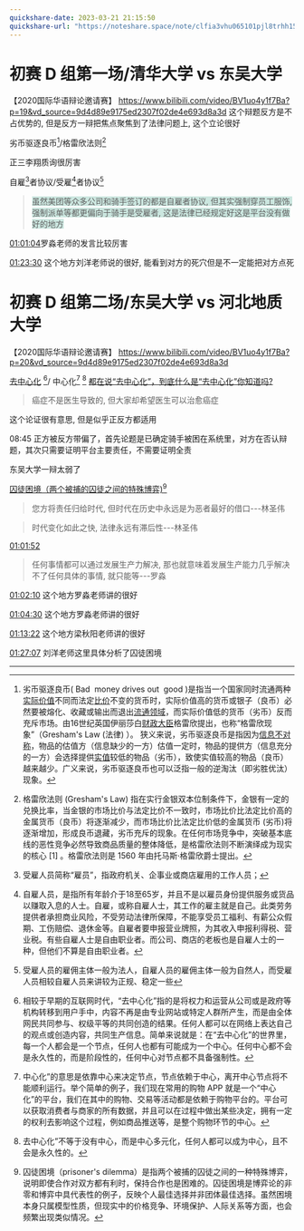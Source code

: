 ```yaml
---
quickshare-date: 2023-03-21 21:15:50
quickshare-url: "https://noteshare.space/note/clfia3vhu065101pjl8trhh15#LEVSC8dAZcjctdqn9hLDieR35MjWakDnUCNdsc1NdXo"
---
```


# 初赛 D 组第一场/清华大学 vs 东吴大学
【2020国际华语辩论邀请赛】 https://www.bilibili.com/video/BV1uo4y1f7Ba?p=19&vd_source=9d4d89e9175ed2307f02de4e693d8a3d
这个辩题反方是不占优势的, 但是反方一辩把焦点聚焦到了法律问题上, 这个立论很好

劣币驱逐良币[^1]/格雷欣法则[^2]

正三李翔质询很厉害

自雇[^3]者协议/受雇[^4]者协议[^5]
><span style="background:rgba(3, 135, 102, 0.2)">虽然美团等众多公司和骑手签订的都是自雇者协议, 但其实强制穿员工服饰, 强制派单等都更偏向于骑手是受雇者, 这是法律已经规定好这是平台没有做好的地方</span>

[01:01:04]( https://www.bilibili.com/video/BV1uo4y1f7Ba?p=19&vd_source=9d4d89e9175ed2307f02de4e693d8a3d#t=3664.250962 )罗淼老师的发言比较厉害

[01:23:30](https://www.bilibili.com/video/BV1uo4y1f7Ba?p=19&vd_source=9d4d89e9175ed2307f02de4e693d8a3d#t=5010.863927594392) 这个地方刘洋老师说的很好, 能看到对方的死穴但是不一定能把对方点死

# 初赛 D 组第二场/东吴大学 vs 河北地质大学
【2020国际华语辩论邀请赛】 https://www.bilibili.com/video/BV1uo4y1f7Ba?p=20&vd_source=9d4d89e9175ed2307f02de4e693d8a3d

[去中心化]( https://baike.baidu.com/item/%E5%8E%BB%E4%B8%AD%E5%BF%83%E5%8C%96/8719532 ) [^6]/ 中心化[^7] [^8]
[都在说“去中心化”，到底什么是“去中心化”你知道吗?](https://zhuanlan.zhihu.com/p/453606525)

>癌症不是医生导致的, 但大家却希望医生可以治愈癌症   

这个论证很有意思, 但是似乎正反方都适用

08:45 正方被反方带偏了，首先论题是已确定骑手被困在系统里，对方在否认辩题，其次只需要证明平台主要责任，不需要证明全责

东吴大学一辩太弱了

[囚徒困境（两个被捕的囚徒之间的特殊博弈)](https://baike.baidu.com/item/%E5%9B%9A%E5%BE%92%E5%9B%B0%E5%A2%83/5739141)[^9]

>您方将责任归给时代, 但时代在历史中永远是为恶者最好的借口---林圣伟

>时代变化如此之快, 法律永远有滞后性---林圣伟

[01:01:52](https://www.bilibili.com/video/BV1uo4y1f7Ba?p=20&vd_source=9d4d89e9175ed2307f02de4e693d8a3d#t=3712.98134)
>任何事情都可以通过发展生产力解决, 那也就意味着发展生产能力几乎解决不了任何具体的事情, 就只能等---罗淼

[01:02:10](https://www.bilibili.com/video/BV1uo4y1f7Ba?p=20&vd_source=9d4d89e9175ed2307f02de4e693d8a3d#t=3730.838573)
这个地方罗淼老师讲的很好

[01:04:30](https://www.bilibili.com/video/BV1uo4y1f7Ba?p=20&vd_source=9d4d89e9175ed2307f02de4e693d8a3d#t=3870.732796)
这个地方罗淼老师讲的很好

[01:13:22](https://www.bilibili.com/video/BV1uo4y1f7Ba?p=20&vd_source=9d4d89e9175ed2307f02de4e693d8a3d#t=4402.314932)
这个地方梁秋阳老师讲的很好

[01:27:07](https://www.bilibili.com/video/BV1uo4y1f7Ba?p=20&vd_source=9d4d89e9175ed2307f02de4e693d8a3d#t=5227.245923)
刘洋老师这里具体分析了囚徒困境

---
[^1]: 劣币驱逐良币( Bad  money drives out  good )是指当一个国家同时流通两种[实际价值](https://baike.baidu.com/item/%E5%AE%9E%E9%99%85%E4%BB%B7%E5%80%BC/10534956?fromModule=lemma_inlink)不同而法定[比价](https://baike.baidu.com/item/%E6%AF%94%E4%BB%B7/3691968?fromModule=lemma_inlink)不变的货币时，实际价值高的货币或银子（良币）必然要被熔化、收藏或输出而退出[流通领域](https://baike.baidu.com/item/%E6%B5%81%E9%80%9A%E9%A2%86%E5%9F%9F/8197280?fromModule=lemma_inlink)，而实际价值低的货币（劣币）反而充斥市场。由16世纪英国伊丽莎白[财政大臣](https://baike.baidu.com/item/%E8%B4%A2%E6%94%BF%E5%A4%A7%E8%87%A3/5881401?fromModule=lemma_inlink)格雷欣提出，也称“格雷欣现象”（Gresham's Law (法律) ）。 狭义来说，劣币驱逐良币是指因为[信息不对称](https://baike.baidu.com/item/%E4%BF%A1%E6%81%AF%E4%B8%8D%E5%AF%B9%E7%A7%B0/759797?fromModule=lemma_inlink)，物品的估值方（信息缺少的一方）估值一定时，物品的提供方（信息充分的一方）会选择提供[实值](https://baike.baidu.com/item/%E5%AE%9E%E5%80%BC/1411397?fromModule=lemma_inlink)较低的物品（劣币），致使实值较高的物品（良币）越来越少。广义来说，劣币驱逐良币也可以泛指一般的逆淘汰（即劣胜优汰）现象。

[^2]: 格雷欣法则 (Gresham's Law) 指在实行金银双本位制条件下，金银有一定的兑换比率，当金银的市场比价与法定比价不一致时，市场比价比法定比价高的金属货币（良币）将逐渐减少，而市场比价比法定比价低的金属货币 (劣币)将逐渐增加，形成良币退藏，劣币充斥的现象。在任何市场竞争中，突破基本底线的恶性竞争必然导致商品质量的整体降低，是格雷欣法则不断演绎成为现实的核心 [1]  。格雷欣法则是 1560 年由托马斯·格雷欣爵士提出。

[^3]: 受雇人员简称“雇员”，指政府机关、企事业或商店雇用的工作人员；  

[^4]: 自雇人员，是指所有年龄介于18至65岁，并且不是以雇员身份提供服务或货品以赚取入息的人士。自雇，或称自雇人士，其工作的雇主就是自己。此类劳务提供者承担商业风险，不受劳动法律所保障，不能享受员工福利、有薪公众假期、工伤赔偿、退休金等。自雇者要申报营业牌照，为其收入申报利得税、营业税。有些自雇人士是自由职业者。而公司、商店的老板也是自雇人士的一种，但他们不算是自由职业者。

[^5]: 受雇人员的雇佣主体一般为法人，自雇人员的雇佣主体一般为自然人，而受雇人员相较自雇人员来讲较为正规、稳定一些

[^6]: 相较于早期的互联网时代，“去中心化”指的是将权力和运营从公司或是政府等机构转移到用户手中，内容不再是由专业网站或特定人群所产生，而是由全体网民共同参与、权级平等的共同创造的结果。任何人都可以在网络上表达自己的观点或创造内容，共同生产信息。简单来说就是：在“去中心化”的世界里，每一个人都会是一个节点，任何人也都有可能成为一个中心。任何中心都不会是永久性的，而是阶段性的，任何中心对节点都不具备强制性。

[^7]: 中心化”的意思是依靠中心来决定节点，节点依赖于中心，离开中心节点将不能顺利运行。举个简单的例子，我们现在常用的购物 APP 就是一个“中心化”的平台，我们在其中的购物、交易等活动都是依赖于购物平台的。平台可以获取消费者与商家的所有数据，并且可以在过程中做出某些决定，拥有一定的权利去影响这个过程，例如商品推送等，是整个购物环节的中心。

[^8]:去中心化”不等于没有中心，而是中心多元化，任何人都可以成为中心，且不会是永久性的。 

[^9]: 囚徒困境（prisoner's dilemma）是指两个被捕的囚徒之间的一种特殊博弈，说明即使合作对双方都有利时，保持合作也是困难的。囚徒困境是博弈论的非零和博弈中具代表性的例子，反映个人最佳选择并非团体最佳选择。虽然困境本身只属模型性质，但现实中的价格竞争、环境保护、人际关系等方面，也会频繁出现类似情况。